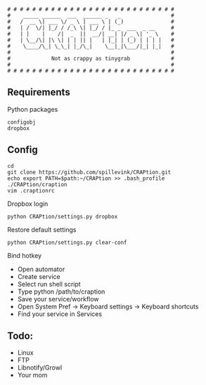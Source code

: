 ```
# # # # # # # # # # # # # # # # # # # # # # # # # # #
#    _____ ______  ___  ______ _   _                #
#   /  __ \| ___ \/ _ \ | ___ \ | (_)               #
#   | /  \/| |_/ / /_\ \| |_/ / |_ _  ___  _ __     #
#   | |    |    /|  _  ||  __/| __| |/ _ \| '_ \    #
#   | \__/\| |\ \| | | || |   | |_| | (_) | | | |   #
#    \____/\_| \_\_| |_/\_|    \__|_|\___/|_| |_|   #
#                                                   #
#             Not as crappy as tinygrab             #
#                                                   #
# # # # # # # # # # # # # # # # # # # # # # # # # # #
```
Requirements
------------
Python packages
```
configobj
dropbox
```
Config
------
```
cd
git clone https://github.com/spillevink/CRAPtion.git
echo export PATH=$path:~/CRAPtion >> .bash_profile
./CRAPtion/craption
vim .craptionrc
```
Dropbox login
```
python CRAPtion/settings.py dropbox
```
Restore default settings
```
python CRAPtion/settings.py clear-conf
```
Bind hotkey
* Open automator
* Create service
* Select run shell script
* Type python /path/to/craption
* Save your service/workflow
* Open System Pref -> Keyboard settings -> Keyboard shortcuts
* Find your service in Services

Todo:
-----
 * Linux
 * FTP
 * Libnotify/Growl
 * Your mom
